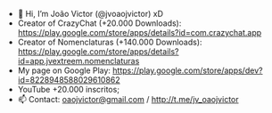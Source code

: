 - 👋 Hi, I’m João Victor (@jvoaojvictor) xD
- Creator of CrazyChat (+20.000 Downloads): https://play.google.com/store/apps/details?id=com.crazychat.app
- Creator of Nomenclaturas (+140.000 Downloads): https://play.google.com/store/apps/details?id=app.jvextreem.nomenclaturas
- My page on Google Play: https://play.google.com/store/apps/dev?id=8228948588029610862
- YouTube +20.000 inscritos;
- 📫 Contact: oaojvictor@gmail.com / http://t.me/jv_oaojvictor
